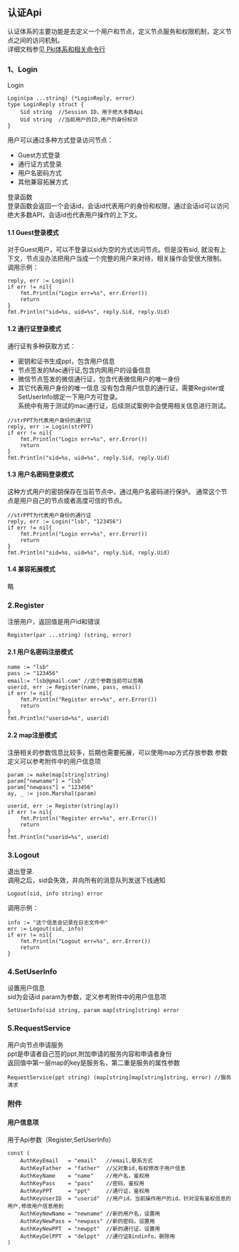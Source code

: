 ## 认证Api  
认证体系的主要功能是去定义一个用户和节点，定义节点服务和权限机制，定义节点之间的访问机制。  
详细文档参见<a href="./doc/Pki.md"> Pki体系和相关命令行</a>  
### 1、Login  
Login  
```golang
Login(pa ...string) (*LoginReply, error)
type LoginReply struct {
	Sid string  //Session ID，用于绝大多数Api
	Uid string  //当前用户的ID,用户的身份标识
}
```

用户可以通过多种方式登录访问节点：  
+ Guest方式登录
+ 通行证方式登录
+ 用户名密码方式
+ 其他兼容拓展方式  
  
登录函数  
登录函数会返回一个会话id，会话id代表用户的身份和权限，通过会话id可以访问绝大多数API，会话id也代表用户操作的上下文。


#### 1.1 Guest登录模式  
对于Guest用户，可以不登录以sid为空的方式访问节点。但是没有sid, 就没有上下文，节点没办法把用户当成一个完整的用户来对待，相关操作会受很大限制。  
调用示例：
```golang
reply, err := Login()
if err != nil{
    fmt.Println("Login err=%s", err.Error())
    return
}
fmt.Println("sid=%s, uid=%s", reply.Sid, reply.Uid)
```

#### 1.2 通行证登录模式  
通行证有多种获取方式：
+ 密钥和证书生成ppt，包含用户信息
+ 节点签发的Mac通行证,包含内网用户的设备信息
+ 微信节点签发的微信通行证，包含代表微信用户的唯一身份
+ 其它代表用户身份的唯一信息
没有包含用户信息的通行证，需要Register或SetUserInfo绑定一下用户方可登录。  
系统中有用于测试的mac通行证，后续测试案例中会使用相关信息进行测试。  

```golang
//strPPT为代表用户身份的通行证
reply, err := Login(strPPT) 
if err != nil{
    fmt.Println("Login err=%s", err.Error())
    return
}
fmt.Println("sid=%s, uid=%s", reply.Sid, reply.Uid)
```

#### 1.3 用户名密码登录模式  
这种方式用户的密钥保存在当前节点中，通过用户名密码进行保护。 通常这个节点是用户自己的节点或者高度可信的节点。  
```golang
//strPPT为代表用户身份的通行证
reply, err := Login("lsb", "123456") 
if err != nil{
    fmt.Println("Login err=%s", err.Error())
    return
}
fmt.Println("sid=%s, uid=%s", reply.Sid, reply.Uid)
```

#### 1.4 兼容拓展模式  
略  
  
  
### 2.Register  
注册用户，返回值是用户id和错误
```golang
Register(par ...string) (string, error)
```

#### 2.1 用户名密码注册模式  
```golang
name := "lsb"
pass := "123456"
email:= "lsb@gmail.com" //这个参数当前可以忽略
userid, err := Register(name, pass, email)
if err != nil{
    fmt.Println("Register err=%s", err.Error())
    return
}
fmt.Println("userid=%s", userid)
```

#### 2.2 map注册模式  
注册相关的参数信息比较多，后期也需要拓展，可以使用map方式存放参数
参数定义可以参考附件中的用户信息项
```golang
param := make(map[string]string)
param["newname"] = "lsb"
param["newpass"] = "123456"
ay, _ := json.Marshal(param)

userid, err := Register(string(ay))
if err != nil{
    fmt.Println("Register err=%s", err.Error())
    return
}
fmt.Println("userid=%s", userid)
```

### 3.Logout
退出登录.  
调用之后，sid会失效，并向所有的消息队列发送下线通知

```golang
Logout(sid, info string) error  
```
调用示例：  
```golang
info := "这个信息会记录在日志文件中"
err := Logout(sid, info) 
if err != nil{
    fmt.Println("Logout err=%s", err.Error())
    return
}
```  

### 4.SetUserInfo  
设置用户信息  
sid为会话id
param为参数，定义参考附件中的用户信息项

```golang
SetUserInfo(sid string, param map[string]string) error
```

### 5.RequestService  
用户向节点申请服务   
ppt是申请者自己签的ppt,附加申请的服务内容和申请者身份   
返回值中第一层map的key是服务名，第二重是服务的属性参数  
```golang  
RequestService(ppt string) (map[string]map[string]string, error) //服务清求
```  

<!--
### 6.签发通行证  
```golang
SignPPT(sid string, info string, period int) (string, error)
```
-->
### 附件
#### 用户信息项
用于Api参数（Register,SetUserInfo）  
  
```golang
const (
	AuthKeyEmail   = "email"   //email,联系方式
	AuthKeyFather  = "father"  //父对象id,有权修改子用户信息
	AuthKeyName    = "name"    //用户名，鉴权用
	AuthKeyPass    = "pass"    //密码，鉴权用
	AuthKeyPPT     = "ppt"     //通行证，鉴权用
	AuthKeyUserID  = "userid"  //用户id，当前操作用户的id，针对没有鉴权信息的用户,修改用户信息用到
	AuthKeyNewName = "newname" //新的用户名，设置用
	AuthKeyNewPass = "newpass" //新的密码，设置用
	AuthKeyNewPPT  = "newppt"  //新的通行证，设置用
	AuthKeyDelPPT  = "delppt"  //通行证Bindinfo，删除用
)
```  
